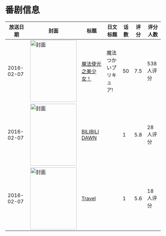# 番剧信息

|放送日期|封面|标题|日文标题|话数|评分|评分人数|
|---|---|---|---|---|---|---|
|2016-02-07|<img src="https://lain.bgm.tv/pic/cover/c/8d/52/159826_k1X1J.jpg" alt="封面" style="width:150px;height:200px;object-fit:cover;">|[魔法使光之美少女！](https://bangumi.tv/subject/159826)|魔法つかいプリキュア!|50|7.5|538人评分|
|2016-02-07|<img src="https://lain.bgm.tv/pic/cover/c/e2/87/168800_eg59J.jpg" alt="封面" style="width:150px;height:200px;object-fit:cover;">|[BILIBILI DAWN](https://bangumi.tv/subject/168800)||1|5.8|28人评分|
|2016-02-07|<img src="https://lain.bgm.tv/pic/cover/c/ce/89/168801_o64aG.jpg" alt="封面" style="width:150px;height:200px;object-fit:cover;">|[Travel](https://bangumi.tv/subject/168801)||1|5.6|18人评分|
